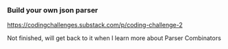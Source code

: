 ### Build your own json parser

https://codingchallenges.substack.com/p/coding-challenge-2

Not finished, will get back to it when I learn more about Parser Combinators
